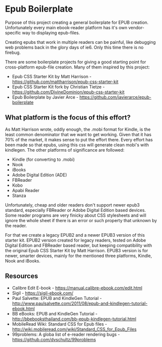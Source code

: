 # Epub Boilerplate

Purpose of this project creating a general boilerplate for EPUB creation. 
Unfortunately every main ebook-reader platform has it's own vendor-specific way
to displaying epub-files. 

Creating epubs that work in multiple readers can be painful, like debugging web 
problems back in the glory days of ie6. Only this time there is no firebug.

There are some boilerplate projects for giving a good starting point for 
cross-platform epub-file creation. Many of them inspired by this project:
 * Epub CSS Starter Kit by Matt Harrison - https://github.com/mattharrison/epub-css-starter-kit
 * Epub CSS Starter Kit fork by Christian Tietze - https://github.com/DivineDominion/epub-css-starter-kit
 * Epub Boilerplate by Javier Arce - https://github.com/javierarce/epub-boilerplate

## What platform is the focus of this effort?
As Matt Harrison wrote, oddly enough, the .mobi format for Kindle, is the least 
common denominator that we want to get working. Given that it has 70% of the 
market, it makes sense to put the effort there. Every effort has been made so 
that epubs, using this css will generate clean mobi's with kindlegen.
The other platforms of significance are followed:
 * Kindle (for converting to .mobi)
 * Nook
 * iBooks
 * Adobe Digital Edition (ADE)
 * FBReader
 * Kobo
 * Apabi Reader
 * Stanza

Unfortunately, cheap and older readers don't support newer epub3 standard,
especially FBReader or Adobe Digital Edition based devices. Some reader programs
are very finicky about CSS stylesheets and will ignore the whole sheet if there 
is an error or such property that unknown by the reader. 

For that we create a legacy EPUB2 and a newer EPUB3 version of this starter kit.
EPUB2 version created for legacy readers, tested on Adobe Digital Edition and 
FBReader based reader, but keeping compatibility with the original Epub CSS 
Starter Kit by Matt Harrison. EPUB3 version is for newer, smarter devices,
mainly for the mentioned three platforms, Kindle, Nook and iBooks.

## Resources
 * Calibre Edit E-book - https://manual.calibre-ebook.com/edit.html
 * Sigil - https://sigil-ebook.com/
 * Paul Salvette: EPUB and KindleGen Tutorial - http://www.paulsalvette.com/2011/08/epub-and-kindlegen-tutorial-ebook.html
 * BB eBooks: EPUB and KindleGen Tutorial - http://bbebooksthailand.com/bb-epub-kindlegen-tutorial.html
 * MobileRead Wiki: Standard CSS for Epub files - http://wiki.mobileread.com/wiki/Standard_CSS_for_Epub_Files
 * 99problems: A globa list of e-reader rendering bugs - https://github.com/dvschultz/99problems

